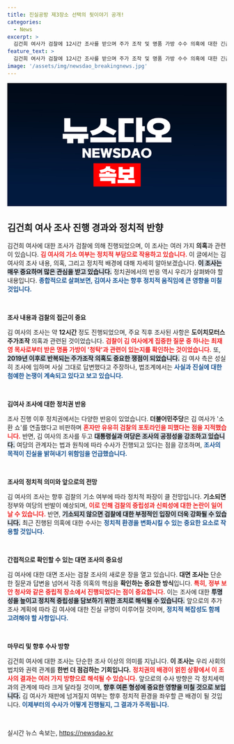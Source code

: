 ```yaml
---
title: 진실공방 제3장소 선택의 뒷이야기 공개!
categories:
  - News
excerpt: >
  김건희 여사가 검찰에 12시간 조사를 받으며 주가 조작 및 명품 가방 수수 의혹에 대한 긴급 조사에 나섰다. 법조계의 예의주시 속에, 김 여사 측은 성실히 임했다고 주장하지만 진실 게임이 펼쳐질 것으로 보인다. 검찰의 기소 여부가 초미의 관심사로 떠오르고 있다.
feature_text: >
  김건희 여사가 검찰에 12시간 조사를 받으며 주가 조작 및 명품 가방 수수 의혹에 대한 긴급 조사에 나섰다. 법조계의 예의주시 속에, 김 여사 측은 성실히 임했다고 주장하지만 진실 게임이 펼쳐질 것으로 보인다. 검찰의 기소 여부가 초미의 관심사로 떠오르고 있다.
image: '/assets/img/newsdao_breakingnews.jpg'
---
```


<p><img src="/assets/img/newsdao_breakingnews.jpg" alt="cryptoinkorea 속보" /></p>

<h2 data-ke-size="size26">김건희 여사 조사 진행 경과와 정치적 반향</h2>

<p data-ke-size="size16">김건희 여사에 대한 조사가 검찰에 의해 진행되었으며, 이 조사는 여러 가지 <b>의혹</b>과 관련이 있습니다. <b><span style="color: #ee2323;">김 여사의 기소 여부는 정치적 부담으로 작용하고 있습니다.</span></b> 이 글에서는 김 여사의 조사 내용, 의혹, 그리고 정치적 배경에 대해 자세히 알아보겠습니다. <b><span style="background-color: #21538527;">이 조사는 매우 중요하며 많은 관심을 받고 있습니다.</span></b> 정치권에서의 반응 역시 우리가 살펴봐야 할 내용입니다. <b><span style="color: #1a5490;">종합적으로 살펴보면, 김여사 조사는 향후 정치적 움직임에 큰 영향을 미칠 것입니다.</span></b></p>

<p data-ke-size="size16">&nbsp;</p>

<p><b>조사 내용과 검찰의 접근이 중요</b></p>

<p data-ke-size="size16">김 여사의 조사는 약 <b>12시간</b> 정도 진행되었으며, 주요 직후 조사된 사항은 <b>도이치모터스 주가조작</b> 의혹과 관련된 것이었습니다. <b><span style="color: #ee2323;">검찰이 김 여사에게 집중한 질문 중 하나는 최재영 목사로부터 받은 명품 가방이 '청탁'과 관련이 있는지를 확인하는 것이었습니다.</span></b> 또, <b><span style="background-color: #21538527;">2019년 이후로 반복되는 주가조작 의혹도 중요한 쟁점이 되었습니다.</span></b> 김 여사 측은 성실히 조사에 임하며 사실 그대로 답변했다고 주장하나, 법조계에서는 <b><span style="color: #1a5490;">사실과 진실에 대한 첨예한 논쟁이 계속되고 있다고 보고 있습니다.</span></b></p>

<p data-ke-size="size16">&nbsp;</p>

<p><b>김여사 조사에 대한 정치권 반응</b></p>

<p data-ke-size="size16">조사 진행 이후 정치권에서는 다양한 반응이 있었습니다. <b>더불어민주당</b>은 김 여사가 '소환 쇼'를 연출했다고 비판하며 <b><span style="color: #ee2323;">혼자만 유유히 검찰의 포토라인을 피했다는 점을 지적했습니다.</span></b> 반면, 김 여사의 조사를 두고 <b><span style="background-color: #21538527;">대통령실과 여당은 조사의 공정성을 강조하고 있습니다.</span></b> 여당의 관계자는 법과 원칙에 따라 수사가 진행되고 있다는 점을 강조하며, <b><span style="color: #1a5490;">조사의 목적이 진실을 밝혀내기 위함임을 언급했습니다.</span></b></p>

<p data-ke-size="size16">&nbsp;</p>

<p><b>조사의 정치적 의미와 앞으로의 전망</b></p>

<p data-ke-size="size16">김 여사의 조사는 향후 검찰의 기소 여부에 따라 정치적 파장이 클 전망입니다. <b>기소되면</b> 정부와 여당의 반발이 예상되며, <b><span style="color: #ee2323;">이로 인해 검찰의 중립성과 신뢰성에 대한 논란이 일어날 수 있습니다.</span></b> 반면, <b><span style="background-color: #21538527;">기소되지 않으면 검찰에 대한 부정적인 입장이 더욱 강화될 수 있습니다.</span></b> 최근 진행된 의혹에 대한 수사는 <b><span style="color: #1a5490;">정치적 환경을 변화시킬 수 있는 중요한 요소로 작용할 것입니다.</span></b></p>

<p data-ke-size="size16">&nbsp;</p>

<p><b>간접적으로 확인할 수 있는 대면 조사의 중요성</b></p>

<p data-ke-size="size16">김 여사에 대한 대면 조사는 검찰 조사의 새로운 장을 열고 있습니다. <b>대면 조사는</b> 단순한 질문과 답변을 넘어서 각종 의혹의 핵심을 <b>확인하는 중요한 방식</b>입니다. <b><span style="color: #ee2323;">특히, 정부 보안 청사와 같은 중립적 장소에서 진행되었다는 점이 중요합니다.</span></b> 이는 조사에 대한 <b><span style="background-color: #21538527;">투명성을 높이고 정치적 중립성을 담보하기 위한 조치로 해석될 수 있습니다.</span></b> 앞으로의 추가 조사 계획에 따라 김 여사에 대한 진실 규명이 이루어질 것이며, <b><span style="color: #1a5490;">정치적 복잡성도 함께 고려해야 할 사항입니다.</span></b></p>

<p data-ke-size="size16">&nbsp;</p>

<p><b>마무리 및 향후 수사 방향</b></p>

<p data-ke-size="size16">김건희 여사에 대한 조사는 단순한 조사 이상의 의미를 지닙니다. <b>이 조사는</b> 우리 사회의 법치와 권력 관계를 <b>한번 더 점검하는 기회입니다.</b> <b><span style="color: #ee2323;">정치권의 배경이 얽힌 상황에서 이 조사의 결과는 여러 가지 방향으로 해석될 수 있습니다.</span></b> 앞으로의 수사 방향은 각 정치세력과의 관계에 따라 크게 달라질 것이며, <b><span style="background-color: #21538527;">향후 여론 형성에 중요한 영향을 미칠 것으로 보입니다.</span></b> 김 여사가 재판에 넘겨질지 여부는 향후 정치적 환경을 좌우할 큰 배경이 될 것입니다. <b><span style="color: #1a5490;">이제부터의 수사가 어떻게 진행될지, 그 결과가 주목됩니다.</span></b></p>

<p data-ke-size="size16">&nbsp;</p>
실시간 뉴스 속보는, <a href="https://newsdao.kr" rel="dofollow">https://newsdao.kr</a>


